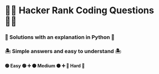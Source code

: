 # 🐱‍👤 Hacker Rank Coding Questions 🐱‍👤 
### 🐍 Solutions with an explanation in Python 🐍
### 🏝️ Simple answers and easy to understand 🏝️
#### 🟢 Easy 🟢 ➕ 🟠 Medium 🟠 ➕ 🔴 Hard 🔴 
